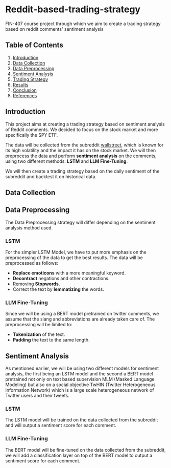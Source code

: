 # Reddit-based-trading-strategy
 FIN-407 course project through which we aim to create a trading strategy based on reddit comments' sentiment analysis


## Table of Contents
1. [Introduction](#introduction)
2. [Data Collection](#data-collection)
3. [Data Preprocessing](#data-preprocessing)
4. [Sentiment Analysis](#sentiment-analysis)
5. [Trading Strategy](#trading-strategy)
6. [Results](#results)
7. [Conclusion](#conclusion)
8. [References](#references)

## Introduction
This project aims at creating a trading strategy based on sentiment analysis of Reddit comments.
We decided to focus on the stock market and more specifically the SPY ETF.

The data will be collected from the subreddit [wallstreet](https://www.reddit.com/r/wallstreet/), which is known for its high volatility and the impact it has on the stock market.
We will then preprocess the data and perform **sentiment analysis** on the comments, using two different methods: **LSTM** and **LLM Fine-Tuning**.

We will then create a trading strategy based on the daily sentiment of the subreddit and backtest it on historical data.

## Data Collection

## Data Preprocessing
The Data Preprocessing strategy will differ depending on the sentiment analysis method used.

### LSTM
For the simpler LSTM Model, we have to put more emphasis on the preprocessing of the data to get the best results.
The data will be preprocessed as follows:
- **Replace emoticons** with a more meaningful keyword.
- **Decontract** negations and other contractions.
- Removing **Stopwords**.
- Correct the text by **lemmatizing** the words.

### LLM Fine-Tuning
Since we will be using a BERT model pretrained on twitter comments, we assume that the slang and abbreviations are already taken care of.
The preprocessing will be limited to:
- **Tokenization** of the text.
- **Padding** the text to the same length.

## Sentiment Analysis
As mentioned earlier, we will be using two different models for sentiment analysis, the first being an LSTM model and the second a BERT model pretrained not only on text based supervision MLM (Masked Language Modeling) but also on a social objective TwHIN (Twitter Heterogeneous Information Network) which is a large scale heterogeneous network of Twitter users and their tweets.

### LSTM
The LSTM model will be trained on the data collected from the subreddit and will output a sentiment score for each comment.

### LLM Fine-Tuning
The BERT model will be fine-tuned on the data collected from the subreddit, we will add a classification layer on top of the BERT model to output a sentiment score for each comment.


